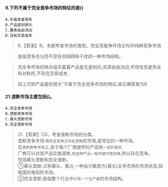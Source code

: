 #### 9.下列不属于完全竟争市场的特征的是()
    A.买者卖者很多
    B.产品差别很大
    C.要素自由流动
    D.没有交易成本
>   9.【答案】B。本题考查市场的类型。完全竞能争作场又叫作纯粹竞争市场

>   是指竞争充分而不受任何阻碍和干扰的一种市场结构。

>   完全争市场的特点组买着着产品是无差别的,资源自由流动,市场信息是完全和对称的,不存在交易成本,

>   综上可知产品差别很大”不属于完全竞争市场的特征,故正确答案为B

#### 21.垄断市场主要包括()。
    A.完全竞争市场
    B.垄断竞争市场
    C.寡头垄断市场
    D.完全垄断市场
>   21.【答案】CD。考查垄断市场的分类。    
>   垄断竞争市场:`既存在竞争又存在垄断`的市场,是常见的一种市场。    
在`垄断竟争市场`上,由于每个厂商提供的产品有`一定的差异`,    
厂商可以对其产品实施垄断,`但这种产品一般可替代性较强`,所以存在竞争。    
    包括寡头垄断和完全垄断。      
    ①寡头垄断:又称寡头、寡占,一种由少数卖方(寡头)主导市场的市场状态,如我国的电视机市场。       
    ②完全垄断:是指整个行业中`只有一个生产者`的市场结构。    










